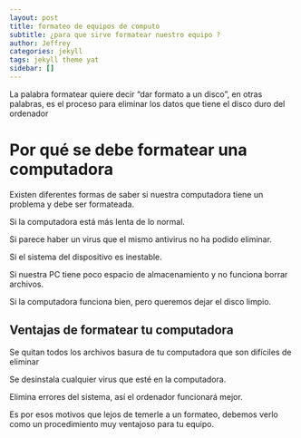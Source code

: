 ```yaml
---
layout: post
title: formateo de equipos de computo  
subtitle: ¿para que sirve formatear nuestro equipo ?
author: Jeffrey
categories: jekyll
tags: jekyll theme yat
sidebar: []
---
```


<p>La palabra formatear quiere decir “dar formato a un disco”, en otras palabras, es el proceso para eliminar los datos que tiene el disco duro del ordenador</p>

<h1>Por qué se debe formatear una computadora</h1>

<p> Existen diferentes formas de saber si nuestra computadora tiene un problema y debe ser formateada.</p>

<p>Si la computadora está más lenta de lo normal.</p>

<p>Si parece haber un virus que el mismo antivirus no ha podido eliminar.</p>

<p>Si el sistema del dispositivo es inestable.</p>

<p>Si nuestra PC tiene poco espacio de almacenamiento y no funciona borrar archivos.</p>

<p>Si la computadora funciona bien, pero queremos dejar el disco limpio.</p>

<h2>Ventajas de formatear tu computadora
</h2>

<p>Se quitan todos los archivos basura de tu computadora que son difíciles de eliminar
</p>

<p>Se desinstala cualquier virus que esté en la computadora.</p>

<p>Elimina errores del sistema, así el ordenador funcionará mejor.
</p>

<p>Es por esos motivos que lejos de temerle a un formateo, debemos verlo como un procedimiento muy ventajoso para tu equipo.</p>

<!--
tags: [video]
## Canon in D (Pachelbel's Canon) - Cello & Piano [BEST WEDDING VERSION]
Some of you know that we occasionally play for weddings. As you can imagine, we get a LOT of requests for Canon in D, and we discovered that there were no good arrangements available anywhere for piano and cello! Hard to believe given its popularity. So we decided to make our own! We tried to stick as closely to the original as possible (which was written for three violins and basso continuo), and we performed it *not* at a snail's pace so the bride can actually make it down the aisle without putting everyone to sleep. 🙊(Yeah, we said it! Nobody likes a slow processional!) Also, the number one complaint about this piece from cellists is always how booooring it is to play because they literally have to play the same 8 bass notes over and over for the entire piece. Problem solved with this arrangement because the cello never has to play the bass! 🙌(The piano does, but we get lots of other fun stuff too so it's ok!) So for all you musicians out there playing weddings, we hope you enjoy playing this arrangement a little more than the ones you were used to...You can get it from www.musicnotes.com. 😊Be sure to let us know in the comments if you do!

![](//www.youtube.com/watch?v=Ptk_1Dc2iPY)

## GUCCI HALLUCINATION / THE LINE ANIMATION / GUCCI
BACKGROUND /

Gucci share their creative vision through a series of surreal animated paintings by acclaimed artist Ignasi Monreal and The Line Animation studio. The animations make up part of a larger campaign shared via social media, above the line and print.

APPROACH /

Our aim was to ground and accentuate the outlandish scenarios with ambient sound design. Neither proclaiming to be positive or negative, the sound conveys a sense of the uncanny and leaves the audience with nothing but their own interpretations. their creative vision through a series of surreal animated paintings by acclaimed artist Ignasi Monreal and The Line Animation studio. The animations make up part of a larger campaign shared via social media, above the line and print.

![](https://vimeo.com/263856289)


## FINNEAS Demos How He Builds Songs For Billie Eilish
Grammy Award-winning musician and producer FINNEAS sits down with Pitchfork and closely examines his creative process while working on some of the biggest hit songs of the past couple years. FINNEAS explores the sounds that brought upon 
some of his greatest musical breakthroughs in songs such as bad guy, bury a friend, ocean eyes, when the party's over, I Lost a Friend, Used to This and much more.

![][demo]  

[demo]: https://dai.ly/x7tgcev

## 2019 BMW Vision M NEXT Concept (HD)

In future, drivers will be able to choose whether they wish to be driven or do the driving themselves. With the BMW Vision M NEXT, the BMW Group is revealing its take on how driving pleasure might look in future. It offers a foretaste of the BMW M brand’s electrified future by placing the focus squarely on the actively engaged driver. Intelligent technologies provide comprehensive yet carefully targeted assistance to turn them into the ultimate driver.

![](https://www.dailymotion.com/video/x7bur2y)  

## This is the poster image
In modern browsers, adding a video to your page is as easy as adding an image. No longer do you need to deal with special plug-ins or require crazy markup, you can do it with a single element.
![video](//www.html5rocks.com/en/tutorials/video/basics/devstories.webm)
-->
